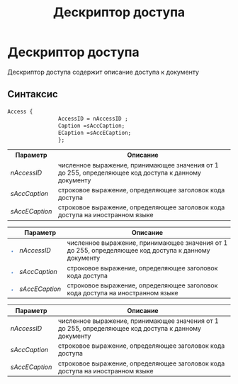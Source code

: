 ﻿---
title: Дескриптор доступа
description: "Дескриптор доступа ACCESS"
---

# Дескриптор доступа

Дескриптор доступа содержит описание доступа к документу

## Синтаксис

```
Access {
                AccessID = nAccessID ;
                Caption =sAccCaption;
                ECaption =sAccECaption;
                };
```

<table>
  <tr>
    <th>Параметр</th>
    <th>Описание</th>
  </tr>
  <tr>
    <td><i>nAccessID</i></td>
    <td>численное выражение, принимающее значения от 1 до 255, определяющее код доступа к данному документу</td>
  </tr>
  <tr>
    <td><i>sAccCaption</i></td>
    <td>строковое выражение, определяющее заголовок кода доступа</td>
  </tr>
  <tr>
    <td><i>sAccECaption</i></td>
    <td>строковое выражение, определяющее заголовок кода доступа на иностранном языке</td>
  </tr>
</table>


||Параметр|Описание|
|--|--|--|
|![Public Property](../../IMAGES/pubfield.gif)|*nAccessID*|численное выражение, принимающее значения от 1 до 255, определяющее код доступа к данному документу|
|![Public Property](../../IMAGES/pubfield.gif)|*sAccCaption*|строковое выражение, определяющее заголовок кода доступа|
|![Public Property](../../IMAGES/pubfield.gif)|*sAccECaption*|строковое выражение, определяющее заголовок кода доступа на иностранном языке|




|Параметр|Описание|
|--|--|
|*nAccessID*|численное выражение, принимающее значения от 1 до 255, определяющее код доступа к данному документу|
|*sAccCaption*|строковое выражение, определяющее заголовок кода доступа|
|*sAccECaption*|строковое выражение, определяющее заголовок кода доступа на иностранном языке|
